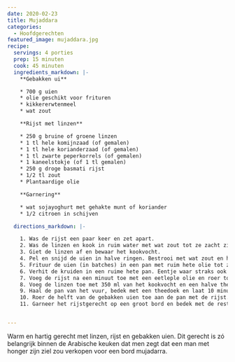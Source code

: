 ```yaml
---
date: 2020-02-23
title: Mujaddara
categories:
  - Hoofdgerechten
featured_image: mujaddara.jpg
recipe:
  servings: 4 porties
  prep: 15 minuten
  cook: 45 minuten
  ingredients_markdown: |-
    **Gebakken ui**

    * 700 g uien
    * olie geschikt voor frituren
    * kikkererwtenmeel
    * wat zout

    **Rijst met linzen**

    * 250 g bruine of groene linzen
    * 1 tl hele komijnzaad (of gemalen)
    * 1 tl hele korianderzaad (of gemalen)
    * 1 tl zwarte peperkorrels (of gemalen)
    * 1 kaneelstokje (of 1 tl gemalen)
    * 250 g droge basmati rijst
    * 1/2 tl zout
    * Plantaardige olie

    **Garnering**

    * wat sojayoghurt met gehakte munt of koriander
    * 1/2 citroen in schijven

  directions_markdown: |-

    1. Was de rijst een paar keer en zet apart.
    2. Was de linzen en kook in ruim water met wat zout tot ze zacht zijn (ongeveer 15 minuten).
    3. Giet de linzen af en bewaar het kookvocht.
    4. Pel en snijd de uien in halve ringen. Bestrooi met wat zout en het meel en gooi het een beetje om.
    5. Frituur de uien (in batches) in een pan met ruim hete olie tot ze mooi bruin zijn. Let op dat je ze niet verbrandt.
    6. Verhit de kruiden in een ruime hete pan. Eentje waar straks ook de rijst en linzen bij kunnen.
    7. Voeg de rijst na een minuut toe met een eetleple olie en roer tot ze een beetje glazig worden.
    8. Voeg de linzen toe met 350 ml van het kookvocht en een halve theelepel zout. Breng de pan aan de kook en laat 10 minuten sudderen onder een deksel.
    9. Haal de pan van het vuur, bedek met een theedoek en laat 10 minuten rusten.
    10. Roer de helft van de gebakken uien toe aan de pan met de rijst.
    11. Garneer het rijstgerecht op een groot bord en bedek met de rest van de uien en de yoghurt en citroen ernaast.


---
```


Warm en hartig gerecht met linzen, rijst en gebakken uien. Dit gerecht is zó belangrijk binnen de Arabische keuken dat men zegt dat een man met honger zijn ziel zou verkopen voor een bord mujadarra.


